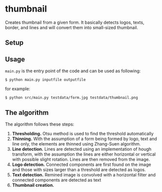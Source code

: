 # thumbnail 
Creates thumbnail from a given form. It basically detects logos, texts, border, and lines and will convert them into small-sized thumbnail.

## Setup


## Usage
`main.py` is the entry point of the code and can be used as following:
```
$ python main.py inputfile outputfile
```
for example:
```
$ python src/main.py testdata/form.jpg testdata/thumbnail.png
```

## The algorithm
The algorithm follows these steps:

1. **Thresholding.** Otsu method is used to find the threshold automatically
2. **Thinning.** With the assumption of a form being formed by logo, text and line only, the elements are thinned using Zhang-Suen algorithm.
3. **Line detection.** Lines are detected using an implementation of hough transform, with the assumption the lines are either horizontal or vertical with possible slight rotation. Lines are then removed from the image.
4. **Logo detection.** Connected components are first found on the image and those with sizes larger than a threshold are detected as logos.
5. **Text detection.** Remined image is convolved with a horizontal filter and connected components are detected as text
6. **Thumbnail creation.**